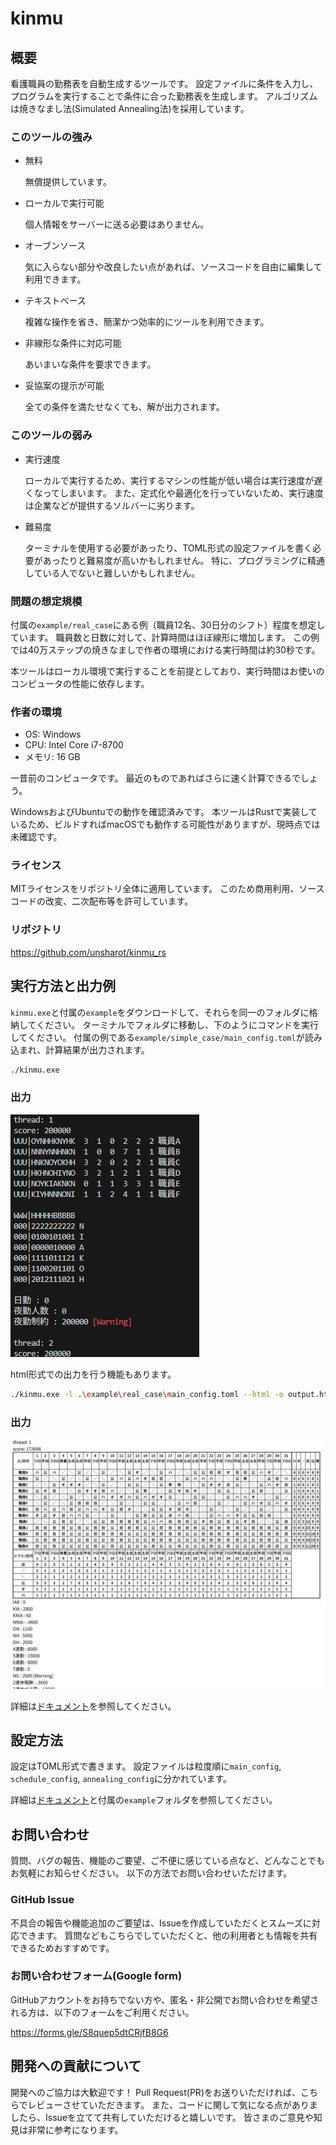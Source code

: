 # kinmu

## 概要

看護職員の勤務表を自動生成するツールです。
設定ファイルに条件を入力し、プログラムを実行することで条件に合った勤務表を生成します。
アルゴリズムは焼きなまし法(Simulated Annealing法)を採用しています。

### このツールの強み

- 無料

   無償提供しています。

- ローカルで実行可能

   個人情報をサーバーに送る必要はありません。

- オーブンソース

   気に入らない部分や改良したい点があれば、ソースコードを自由に編集して利用できます。

- テキストベース

   複雑な操作を省き、簡潔かつ効率的にツールを利用できます。

- 非線形な条件に対応可能

   あいまいな条件を要求できます。

- 妥協案の提示が可能

   全ての条件を満たせなくても、解が出力されます。

### このツールの弱み

- 実行速度

   ローカルで実行するため、実行するマシンの性能が低い場合は実行速度が遅くなってしまいます。
   また、定式化や最適化を行っていないため、実行速度は企業などが提供するソルバーに劣ります。

- 難易度

   ターミナルを使用する必要があったり、TOML形式の設定ファイルを書く必要があったりと難易度が高いかもしれません。
   特に、プログラミングに精通している人でないと難しいかもしれません。

### 問題の想定規模

付属の`example/real_case`にある例（職員12名、30日分のシフト）程度を想定しています。
職員数と日数に対して、計算時間はほぼ線形に増加します。
この例では40万ステップの焼きなましで作者の環境における実行時間は約30秒です。

本ツールはローカル環境で実行することを前提としており、実行時間はお使いのコンピュータの性能に依存します。

### 作者の環境

- OS: Windows
- CPU: Intel Core i7-8700
- メモリ: 16 GB

一昔前のコンピュータです。
最近のものであればさらに速く計算できるでしょう。

WindowsおよびUbuntuでの動作を確認済みです。
本ツールはRustで実装しているため、ビルドすればmacOSでも動作する可能性がありますが、現時点では未確認です。

### ライセンス

MITライセンスをリポジトリ全体に適用しています。
このため商用利用、ソースコードの改変、二次配布等を許可しています。

### リポジトリ

https://github.com/unsharot/kinmu_rs

## 実行方法と出力例

`kinmu.exe`と付属の`example`をダウンロードして、それらを同一のフォルダに格納してください。
ターミナルでフォルダに移動し、下のようにコマンドを実行してください。
付属の例である`example/simple_case/main_config.toml`が読み込まれ、計算結果が出力されます。

```sh
./kinmu.exe
```

### 出力

![](example/simple_case/output_stdout.png)

html形式での出力を行う機能もあります。

```sh
./kinmu.exe -l .\example\real_case\main_config.toml --html -o output.html
```

### 出力

![](example/real_case/output_html.png)

詳細は[ドキュメント](docs/index.md)を参照してください。

## 設定方法

設定はTOML形式で書きます。
設定ファイルは粒度順に`main_config`, `schedule_config`, `annealing_config`に分かれています。

詳細は[ドキュメント](docs/index.md)と付属の`example`フォルダを参照してください。

## お問い合わせ

質問、バグの報告、機能のご要望、ご不便に感じている点など、どんなことでもお気軽にお知らせください。
以下の方法でお問い合わせいただけます。

### GitHub Issue

不具合の報告や機能追加のご要望は、Issueを作成していただくとスムーズに対応できます。
質問などもこちらでしていただくと、他の利用者とも情報を共有できるためおすすめです。

### お問い合わせフォーム(Google form)

GitHubアカウントをお持ちでない方や、匿名・非公開でお問い合わせを希望される方は、以下のフォームをご利用ください。

https://forms.gle/S8quep5dtCRjfB8G6

## 開発への貢献について

開発へのご協力は大歓迎です！
Pull Request(PR)をお送りいただければ、こちらでレビューさせていただきます。
また、コードに関して気になる点がありましたら、Issueを立てて共有していただけると嬉しいです。
皆さまのご意見や知見は非常に参考になります。
